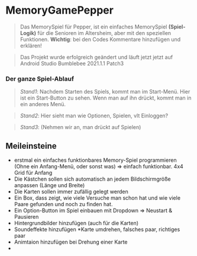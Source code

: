 # MemoryGamePepper

> Das MemorySpiel für Pepper, ist ein einfaches MemorySpiel **(Spiel-Logik)** für die Senioren im Altersheim, aber mit den speziellen Funktionen.
**Wichtig**: bei den Codes Kommentare hinzufügen und erklären!

> Das Projekt wurde erfolgreich geändert und läuft jetzt jetzt auf Android Studio Bumblebee 2021.1.1 Patch3

### Der ganze Spiel-Ablauf
> *Stand1*: Nachdem Starten des Spiels, kommt man im Start-Menü. Hier ist ein Start-Button zu sehen. Wenn man auf ihn drückt, kommt man in ein anderes Menü.

> *Stand2*: Hier sieht man wie Optionen, Spielen, vlt Einloggen?

> *Stand3*: (Nehmen wir an, man drückt auf Spielen)



## Meileinsteine
- erstmal ein einfaches funktionbares Memory-Spiel programmieren (Ohne ein Anfang-Menü, oder sonst was) => einfach funktionbar. 4x4 Grid für Anfang
- Die Kästchen sollen sich automatisch an jedem Bildschirmgröße anpassen (Länge und Breite)
- Die Karten sollen immer zufällig gelegt werden
- Ein Box, dass zeigt, wie viele Versuche man schon hat und wie viele Paare gefunden und noch zu finden hat.
- Ein Option-Button im Spiel einbauen mit Dropdown => Neustart & Pausieren
- Hintergrundbilder hinzufügen (auch für die Karten)
- Soundeffekte hinzufügen *Karte umdrehen, falsches paar, richtiges paar
- Animtaion hinzufügen bei Drehung einer Karte
- 
